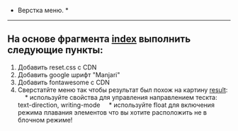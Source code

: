 * Верстка меню. *

---


## На основе фрагмента [index](./index.html) выполнить следующие пункты:
1. Добавить reset.css с CDN
2. Добавить google шрифт "Manjari"
3. Добавить fontawesome c CDN
4. Сверстатйте меню так чтобы результат был похож на картину [result](result.png):
    * используйте свойства для управления направлением тескта: text-direction, writing-mode
    * используйте float для включения режима плавания элементов что вы хотите расположить не в блочном режиме!

